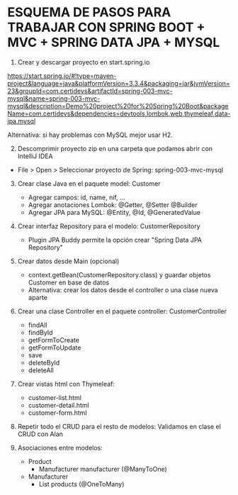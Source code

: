 


# ESQUEMA DE PASOS PARA TRABAJAR CON SPRING BOOT + MVC + SPRING DATA JPA + MYSQL


1. Crear y descargar proyecto en start.spring.io

https://start.spring.io/#!type=maven-project&language=java&platformVersion=3.3.4&packaging=jar&jvmVersion=23&groupId=com.certidevs&artifactId=spring-003-mvc-mysql&name=spring-003-mvc-mysql&description=Demo%20project%20for%20Spring%20Boot&packageName=com.certidevs&dependencies=devtools,lombok,web,thymeleaf,data-jpa,mysql

Alternativa: si hay problemas con MySQL mejor usar H2.

2. Descomprimir proyecto zip en una carpeta que podamos abrir con IntelliJ IDEA

* File > Open > Seleccionar proyecto de Spring: spring-003-mvc-mysql

3. Crear clase Java en el paquete model: Customer
   * Agregar campos: id, name, nif, ...
   * Agregar anotaciones Lombok: @Getter, @Setter @Builder
   * Agregar JPA para MySQL: @Entity, @Id, @GeneratedValue

4. Crear interfaz Repository para el modelo: CustomerRepository
    * Plugin JPA Buddy permite la opción crear "Spring Data JPA Repository"

5. Crear datos desde Main (opcional)
    * context.getBean(CustomerRepository.class) y guardar objetos Customer en base de datos
    * Alternativa: crear los datos desde el controller o una clase nueva aparte

6. Crear una clase Controller en el paquete controller: CustomerController
   * findAll
   * findById
   * getFormToCreate
   * getFormToUpdate
   * save
   * deleteById
   * deleteAll

7. Crear vistas html con Thymeleaf:
   * customer-list.html
   * customer-detail.html
   * customer-form.html

8. Repetir todo el CRUD para el resto de modelos: Validamos en clase el CRUD con Alan
9. Asociaciones entre modelos:
    * Product
        * Manufacturer manufacturer (@ManyToOne)
    * Manufacturer
        * List<Product> products (@OneToMany)